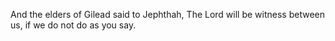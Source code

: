 And the elders of Gilead said to Jephthah, The Lord will be witness between us, if we do not do as you say.
